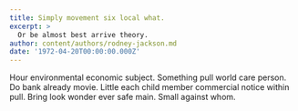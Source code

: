 ```yaml
---
title: Simply movement six local what.
excerpt: >
  Or be almost best arrive theory.
author: content/authors/rodney-jackson.md
date: '1972-04-20T00:00:00.000Z'
---
```

Hour environmental economic subject. Something pull world care person. Do bank already movie. Little each child member commercial notice within pull. Bring look wonder ever safe main. Small against whom.
